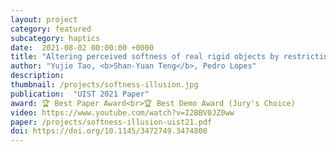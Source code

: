 ```yaml
---
layout: project
category: featured
subcategory: haptics
date:  2021-08-02 00:00:00 +0000
title: "Altering perceived softness of real rigid objects by restricting fingerpad deformation"
author: "Yujie Tao, <b>Shan-Yuan Teng</b>, Pedro Lopes"
description: 
thumbnail: /projects/softness-illusion.jpg
publication:  "UIST 2021 Paper"
award: 🏆 Best Paper Award<br>🏆 Best Demo Award (Jury's Choice)
video: https://www.youtube.com/watch?v=I2BBV0JZ0ww
paper: /projects/softness-illusion-uist21.pdf
doi: https://doi.org/10.1145/3472749.3474800
---
```


